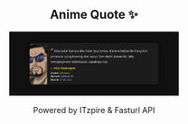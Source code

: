 <h2 align="center">Anime Quote ✨</h2>
<p align="center">
  <img src="quotes-img/2025-04-25_15-00-07.png" alt="Heiji Kozenigata" width="300"/>
</p>

<p align="center">Powered by ITzpire & Fasturl API</p>
